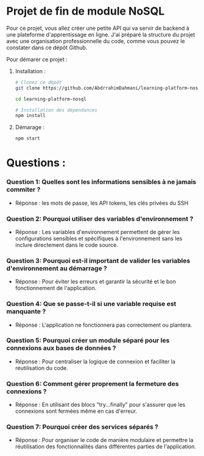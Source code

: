 # Projet de fin de module NoSQL

Pour ce projet, vous allez créer une petite API qui va servir de backend à une plateforme d'apprentissage en ligne. J'ai préparé la structure du projet avec une organisation professionnelle du code, comme vous pouvez le constater dans ce dépôt Github.

Pour démarer ce projet :

1. Installation :

   ```bash
   # Clonez ce dépôt
   git clone https://github.com/AbdrrahimDahmani/learning-platform-nosql.git

   cd learning-platform-nosql

   # Installation des dépendances
   npm install
   ```

2. Démarage :
   ```bash
   npm start
   ```

# Questions :

### Question 1: Quelles sont les informations sensibles à ne jamais commiter ?

- Réponse : les mots de passe, les API tokens, les clés privées du SSH

### Question 2: Pourquoi utiliser des variables d'environnement ?

- Réponse : Les variables d'environnement permettent de gérer les configurations sensibles et spécifiques à l'environnement sans les inclure directement dans le code source.

### Question 3: Pourquoi est-il important de valider les variables d'environnement au démarrage ?

- Réponse : Pour éviter les erreurs et garantir la sécurité et le bon fonctionnement de l'application.

### Question 4: Que se passe-t-il si une variable requise est manquante ?

- Réponse : L'application ne fonctionnera pas correctement ou plantera.

### Question 5: Pourquoi créer un module séparé pour les connexions aux bases de données ?

- Réponse : Pour centraliser la logique de connexion et faciliter la réutilisation du code.

### Question 6: Comment gérer proprement la fermeture des connexions ?

- Réponse : En utilisant des blocs "try...finally" pour s'assurer que les connexions sont fermées même en cas d'erreur.

### Question 7: Pourquoi créer des services séparés ?

- Réponse : Pour organiser le code de manière modulaire et permettre la réutilisation des fonctionnalités dans différentes parties de l'application.

